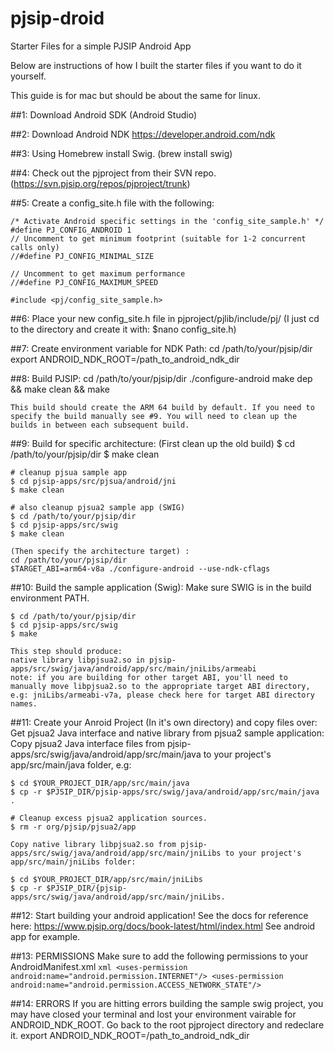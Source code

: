 # pjsip-droid
Starter Files for a simple PJSIP Android App

Below are instructions of how I built the starter files if you want to do it yourself. 

This guide is for mac but should be about the same for linux. 

##1: Download Android SDK (Android Studio)

##2: Download Android NDK https://developer.android.com/ndk

##3: Using Homebrew install Swig. (brew install swig)

##4: Check out the pjproject from their SVN repo. (https://svn.pjsip.org/repos/pjproject/trunk) 

##5: Create a config_site.h file with the following:

    /* Activate Android specific settings in the 'config_site_sample.h' */
    #define PJ_CONFIG_ANDROID 1
    // Uncomment to get minimum footprint (suitable for 1-2 concurrent calls only)
    //#define PJ_CONFIG_MINIMAL_SIZE

    // Uncomment to get maximum performance
    //#define PJ_CONFIG_MAXIMUM_SPEED

    #include <pj/config_site_sample.h> 

##6: Place your new config_site.h file in pjproject/pjlib/include/pj/
    (I just cd to the directory and create it with: $nano config_site.h)

##7: Create environment variable for NDK Path:
    cd /path/to/your/pjsip/dir
    export ANDROID_NDK_ROOT=/path_to_android_ndk_dir 

##8: Build PJSIP:
    cd /path/to/your/pjsip/dir
    ./configure-android
    make dep && make clean && make

    This build should create the ARM 64 build by default. If you need to specify the build manually see #9. You will need to clean up the builds in between each subsequent build.

##9: Build for specific architecture: (First clean up the old build)
    $ cd /path/to/your/pjsip/dir
    $ make clean

    # cleanup pjsua sample app
    $ cd pjsip-apps/src/pjsua/android/jni
    $ make clean

    # also cleanup pjsua2 sample app (SWIG)
    $ cd /path/to/your/pjsip/dir
    $ cd pjsip-apps/src/swig
    $ make clean

    (Then specify the architecture target) :
    cd /path/to/your/pjsip/dir 
    $TARGET_ABI=arm64-v8a ./configure-android --use-ndk-cflags

##10: Build the sample application (Swig):
    Make sure SWIG is in the build environment PATH.

    $ cd /path/to/your/pjsip/dir
    $ cd pjsip-apps/src/swig
    $ make

    This step should produce:
    native library libpjsua2.so in pjsip-apps/src/swig/java/android/app/src/main/jniLibs/armeabi
    note: if you are building for other target ABI, you'll need to manually move libpjsua2.so to the appropriate target ABI directory, e.g: jniLibs/armeabi-v7a, please check ​here for target ABI directory names.

##11: Create your Anroid Project (In it's own directory) and copy files over:
    Get pjsua2 Java interface and native library from pjsua2 sample application:
    Copy pjsua2 Java interface files from pjsip-apps/src/swig/java/android/app/src/main/java to your project's app/src/main/java folder, e.g:

    $ cd $YOUR_PROJECT_DIR/app/src/main/java
    $ cp -r $PJSIP_DIR/pjsip-apps/src/swig/java/android/app/src/main/java .

    # Cleanup excess pjsua2 application sources.
    $ rm -r org/pjsip/pjsua2/app

    Copy native library libpjsua2.so from pjsip-apps/src/swig/java/android/app/src/main/jniLibs to your project's app/src/main/jniLibs folder:

    $ cd $YOUR_PROJECT_DIR/app/src/main/jniLibs
    $ cp -r $PJSIP_DIR/{pjsip-apps/src/swig/java/android/app/src/main/jniLibs.

##12: Start building your android application! See the docs for reference here: https://www.pjsip.org/docs/book-latest/html/index.html
    See android app for example. 

##13: PERMISSIONS
    Make sure to add the following permissions to your AndroidManifest.xml
    ```xml
    <uses-permission android:name="android.permission.INTERNET"/>
    <uses-permission android:name="android.permission.ACCESS_NETWORK_STATE"/>
    ```

##14: ERRORS
    If you are hitting errors building the sample swig project, you may have closed your terminal and lost your environment vairable for ANDROID_NDK_ROOT. Go back to the root pjproject directory and redeclare it. 
    export ANDROID_NDK_ROOT=/path_to_android_ndk_dir 

